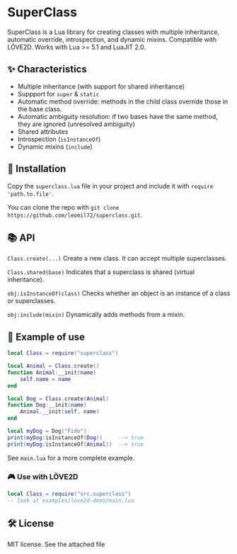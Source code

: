# SuperClass
SuperClass is a Lua library for creating classes with multiple inheritance, automatic override, introspection, and dynamic mixins. Compatible with LÖVE2D.
Works with Lua >= 5.1 and LuaJIT 2.0.

## ✨ Characteristics
- Multiple inheritance (with support for shared inheritance)
- Suppport for `super` & `static`
- Automatic method override: methods in the child class override those in the base class.
- Automatic ambiguity resolution: if two bases have the same method, they are ignored (unresolved ambiguity)
- Shared attributes
- Introspection (`isInstanceOf`)
- Dynamic mixins (`include`)

## 🚀 Installation
Copy the `superclass.lua` file in your project and include it with `require 'path.to.file'`.

You can clone the repo with `git clone https://github.com/leomil72/superclass.git`.


## 📚 API
`Class.create(...)`
Create a new class. It can accept multiple superclasses.

`Class.shared(base)`
Indicates that a superclass is shared (virtual inheritance).

`obj:isInstanceOf(class)`
Checks whether an object is an instance of a class or superclasses.

`obj:include(mixin)`
Dynamically adds methods from a mixin.

## 🧪 Example of use
```lua
local Class = require("superclass")

local Animal = Class.create()
function Animal:__init(name)
    self.name = name
end

local Dog = Class.create(Animal)
function Dog:__init(name)
    Animal.__init(self, name)
end

local myDog = Dog("Fido")
print(myDog:isInstanceOf(Dog))     --> true
print(myDog:isInstanceOf(Animal))  --> true
```
See `main.lua` for a more complete example.

### 🎮 Use with LÖVE2D
```lua
local Class = require("src.superclass")
-- look at examples/love2d-demo/main.lua
```

## 🛠️ License 
MIT license. See the attached file

